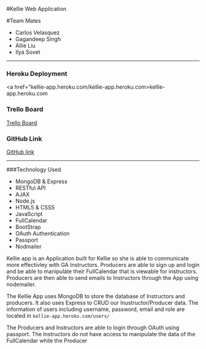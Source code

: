#Kellie Web Application 
  
 #Team Mates
  
 - Carlos Velasquez
 - Gagandeep Singh
 - Allie Liu
 - Ilya Sovet
 
 ---
 
 
 ### Heroku Deployment
 
 <a href="kellie-app.heroku.com/kellie-app.heroku.com>kellie-app.heroku.com</a>
 
 ### Trello Board
 
 <a href="https://trello.com/b/zgZNVrMz/project-3">Trello Board</a>
 
 ### GitHub Link
 
 <a href="https://github.com/Schedulizer/kellie_app/">GitHub link </a>
 
 ---
 
 
 ###Technology Used
 - MongoDB & Express
 - RESTful API
 - AJAX
 - Node.js
 - HTML5 & CSS5
 - JavaScript
 - FullCalendar
 - BootStrap
 - OAuth Authentication
 - Passport
 - Nodmailer
 
 
 
 
 Kellie app is an Application built for Kellie so she is able to communicate more effectivley with GA Instructors. Producers are able to sign up and login and be able to manipulate their FullCalendar that is viewable for instructors. Producers are then able to send emails to Instructors through the App using nodemailer.
 
 The Kellie App uses MongoDB to store the database of Instructors and producers. It also uses Express to CRUD our Inustructor/Producer data. The information of users including username, password, email and role are located in `kellie-app.heroku.com/users/`
 
 The Producers and Instructors are able to login through OAuth using passport. The Instructors do not have access to manipulate the data of the FullCalendar while the Producer
